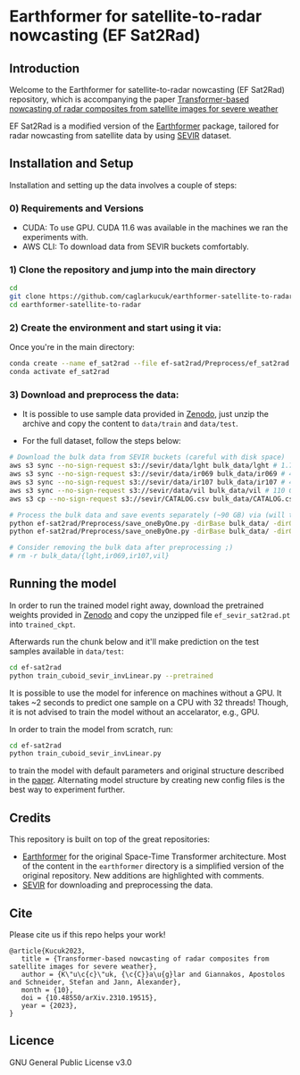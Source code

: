 # Earthformer for satellite-to-radar nowcasting (EF Sat2Rad)

## Introduction

Welcome to the Earthformer for satellite-to-radar nowcasting (EF Sat2Rad) repository, which is accompanying the paper [Transformer-based nowcasting of radar composites from satellite images for severe weather](https://doi.org/10.48550/arXiv.2310.19515)

EF Sat2Rad is a modified version of the [Earthformer](https://github.com/amazon-science/earth-forecasting-transformer) package, tailored for radar nowcasting from satellite data by using [SEVIR](https://github.com/MIT-AI-Accelerator/neurips-2020-sevir) dataset. 

## Installation and Setup

Installation and setting up the data involves a couple of steps:

### 0) Requirements and Versions
- CUDA: To use GPU. CUDA 11.6 was available in the machines we ran the experiments with. 
- AWS CLI: To download data from SEVIR buckets comfortably.

### 1) Clone the repository and jump into the main directory
```bash
cd
git clone https://github.com/caglarkucuk/earthformer-satellite-to-radar
cd earthformer-satellite-to-radar
```

### 2) Create the environment and start using it via:
Once you're in the main directory:
```bash
conda create --name ef_sat2rad --file ef-sat2rad/Preprocess/ef_sat2rad.txt
conda activate ef_sat2rad
```

### 3) Download and preprocess the data:
- It is possible to use sample data provided in [Zenodo](https://zenodo.org/doi/10.5281/zenodo.10033640), just unzip the archive and copy the content to `data/train` and `data/test`.

- For the full dataset, follow the steps below:
```bash
# Download the bulk data from SEVIR buckets (careful with disk space)
aws s3 sync --no-sign-request s3://sevir/data/lght bulk_data/lght # 1.7 GB
aws s3 sync --no-sign-request s3://sevir/data/ir069 bulk_data/ir069 # 46 GB
aws s3 sync --no-sign-request s3://sevir/data/ir107 bulk_data/ir107 # 46 GB
aws s3 sync --no-sign-request s3://sevir/data/vil bulk_data/vil # 110 GB
aws s3 cp --no-sign-request s3://sevir/CATALOG.csv bulk_data/CATALOG.csv

# Process the bulk data and save events separately (~90 GB) via (will take take some time)
python ef-sat2rad/Preprocess/save_oneByOne.py -dirBase bulk_data/ -dirOut data/ -dataMod test  # 23 GB
python ef-sat2rad/Preprocess/save_oneByOne.py -dirBase bulk_data/ -dirOut data/ -dataMod train  # 64 GB

# Consider removing the bulk data after preprocessing ;)
# rm -r bulk_data/{lght,ir069,ir107,vil}
```

## Running the model
In order to run the trained model right away, download the pretrained weights provided in [Zenodo](https://zenodo.org/doi/10.5281/zenodo.10033640) and copy the unzipped file `ef_sevir_sat2rad.pt` into `trained_ckpt`. 

Afterwards run the chunk below and it'll make prediction on the test samples available in `data/test`:
```bash
cd ef-sat2rad
python train_cuboid_sevir_invLinear.py --pretrained
```
It is possible to use the model for inference on machines without a GPU. It takes ~2 seconds to predict one sample on a CPU with 32 threads! Though, it is not advised to train the model without an accelarator, e.g., GPU.

In order to train the model from scratch, run:
```bash
cd ef-sat2rad
python train_cuboid_sevir_invLinear.py
```
to train the model with default parameters and original structure described in the [paper](PAPER_URL). Alternating model structure by creating new config files is the best way to experiment further.

## Credits
This repository is built on top of the great repositories:
- [Earthformer](https://github.com/amazon-science/earth-forecasting-transformer) for the original Space-Time Transformer architecture. Most of the content in the `earthformer` directory is a simplified version of the original repository. New additions are highlighted with comments.  
- [SEVIR](https://github.com/MIT-AI-Accelerator/neurips-2020-sevir) for downloading and preprocessing the data.

## Cite
Please cite us if this repo helps your work!
```
@article{Kucuk2023,
   title = {Transformer-based nowcasting of radar composites from satellite images for severe weather},
   author = {K\"u\c{c}\"uk, {\c{C}}a\u{g}lar and Giannakos, Apostolos and Schneider, Stefan and Jann, Alexander},
   month = {10},
   doi = {10.48550/arXiv.2310.19515},
   year = {2023},
}
``` 

## Licence
GNU General Public License v3.0
